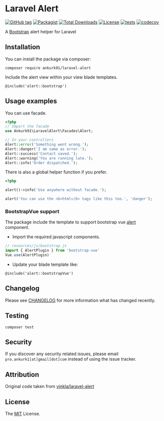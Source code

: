 # Laravel Alert

[![GitHub tag](https://badgen.net/github/tag/ankurk91/laravel-alert)](https://github.com/ankurk91/laravel-alert/releases)
[![Packagist](https://badgen.net/packagist/v/ankurk91/laravel-alert)](https://packagist.org/packages/ankurk91/laravel-alert)
[![Total Downloads](https://badgen.net/packagist/dt/ankurk91/laravel-alert)](https://packagist.org/packages/ankurk91/laravel-alert)
[![License](https://badgen.net/packagist/license/ankurk91/laravel-alert)](https://packagist.org/packages/ankurk91/laravel-alert)
[![tests](https://github.com/ankurk91/laravel-alert/workflows/tests/badge.svg)](https://github.com/ankurk91/laravel-alert/actions)
[![codecov](https://codecov.io/gh/ankurk91/laravel-alert/branch/master/graph/badge.svg)](https://codecov.io/gh/ankurk91/laravel-alert)

A [Bootstrap](https://getbootstrap.com/docs/4.1/components/alerts/) alert helper for Laravel

## Installation
You can install the package via composer:
```
composer require ankurk91/laravel-alert
```

Include the alert view within your view blade templates.

```blade
@include('alert::bootstrap')
```

## Usage examples
You can use facade.
```php
<?php
// Import the facade
use Ankurk91\LaravelAlert\Facades\Alert;

// In your controllers
Alert::error('Something went wrong.');
Alert::danger('I am same as error.');
Alert::success('Contact saved.');
Alert::warning('You are running late.');
Alert::info('Order dispatched.');
```

There is also a global helper function if you prefer.

```php
<?php

alert()->info('Use anywhere without facade.');

alert('You can use the <b>html</b> tags like this too.', 'danger');
```

### BootstrapVue support
The package include the template to support bootstrap vue [alert](https://bootstrap-vue.js.org/docs/components/alert/#alerts) component.

* Import the required javascript components.
```js
// resources/js/bootstrap.js
import { AlertPlugin } from 'bootstrap-vue'
Vue.use(AlertPlugin)
```
* Update your blade template like:
```blade
@include('alert::bootstrapVue')
```

## Changelog
Please see [CHANGELOG](CHANGELOG.md) for more information what has changed recently.

## Testing
```
composer test
```

## Security
If you discover any security related issues, please email `pro.ankurk1[at]gmail[dot]com` instead of using the issue tracker.

## Attribution
Original code taken from [vinkla/laravel-alert](https://github.com/vinkla/laravel-alert)

## License
The [MIT](https://opensource.org/licenses/MIT) License.
